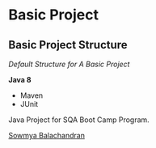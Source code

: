# Basic Project
## Basic Project Structure

*Default Structure for A Basic Project*

**Java 8**

* Maven
* JUnit

Java Project for SQA Boot Camp Program. 

[Sowmya Balachandran](https://github.com/Sowmya11oct)
